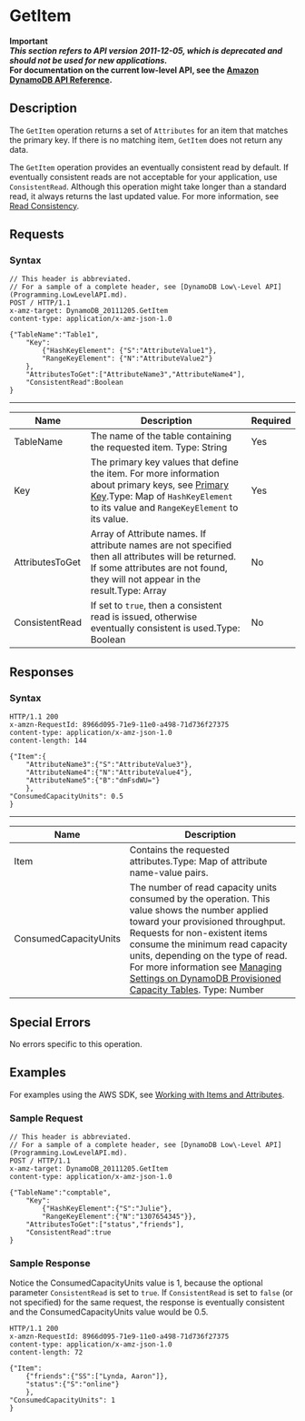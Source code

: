 # GetItem<a name="API_GetItem_v20111205"></a>

**Important**  
***This section refers to API version 2011\-12\-05, which is deprecated and should not be used for new applications\.***  
 **For documentation on the current low\-level API, see the [Amazon DynamoDB API Reference](https://docs.aws.amazon.com/amazondynamodb/latest/APIReference/)\.**

## Description<a name="API_GetItem_Description"></a>

The `GetItem` operation returns a set of `Attributes` for an item that matches the primary key\. If there is no matching item, `GetItem` does not return any data\.

The `GetItem` operation provides an eventually consistent read by default\. If eventually consistent reads are not acceptable for your application, use `ConsistentRead`\. Although this operation might take longer than a standard read, it always returns the last updated value\. For more information, see [Read Consistency](HowItWorks.ReadConsistency.md)\.

## Requests<a name="API_GetItem_RequestParameters"></a>

### Syntax<a name="API_GetItem_RequestParameters.syntax"></a>

```
// This header is abbreviated.
// For a sample of a complete header, see [DynamoDB Low\-Level API](Programming.LowLevelAPI.md).
POST / HTTP/1.1 
x-amz-target: DynamoDB_20111205.GetItem
content-type: application/x-amz-json-1.0 

{"TableName":"Table1",
 	"Key": 
		{"HashKeyElement": {"S":"AttributeValue1"},
		"RangeKeyElement": {"N":"AttributeValue2"} 
	},
	"AttributesToGet":["AttributeName3","AttributeName4"],
	"ConsistentRead":Boolean
}
```


****  

|  Name  |  Description  |  Required | 
| --- | --- | --- | 
|  TableName  |  The name of the table containing the requested item\.  Type: String  |  Yes  | 
|  Key  | The primary key values that define the item\. For more information about primary keys, see [Primary Key](HowItWorks.CoreComponents.md#HowItWorks.CoreComponents.PrimaryKey)\.Type: Map of `HashKeyElement` to its value and `RangeKeyElement` to its value\. | Yes | 
| AttributesToGet  | Array of Attribute names\. If attribute names are not specified then all attributes will be returned\. If some attributes are not found, they will not appear in the result\.Type: Array | No | 
| ConsistentRead  | If set to `true`, then a consistent read is issued, otherwise eventually consistent is used\.Type: Boolean | No | 

## Responses<a name="API_GetItem_ResponseElements"></a>

### Syntax<a name="API_GetItem_ResponseElements.syntax"></a>

```
HTTP/1.1 200 
x-amzn-RequestId: 8966d095-71e9-11e0-a498-71d736f27375 
content-type: application/x-amz-json-1.0
content-length: 144

{"Item":{
	"AttributeName3":{"S":"AttributeValue3"},
	"AttributeName4":{"N":"AttributeValue4"},
	"AttributeName5":{"B":"dmFsdWU="}
	},
"ConsumedCapacityUnits": 0.5
}
```


****  

|  Name  |  Description  | 
| --- | --- | 
|  Item  | Contains the requested attributes\.Type: Map of attribute name\-value pairs\. | 
| ConsumedCapacityUnits | The number of read capacity units consumed by the operation\. This value shows the number applied toward your provisioned throughput\. Requests for non\-existent items consume the minimum read capacity units, depending on the type of read\. For more information see [Managing Settings on DynamoDB Provisioned Capacity Tables](ProvisionedThroughput.md)\. Type: Number | 

## Special Errors<a name="API_GetItem_SpecialErrors"></a>

No errors specific to this operation\.

## Examples<a name="API_GetItem_Examples"></a>

 For examples using the AWS SDK, see [Working with Items and Attributes](WorkingWithItems.md)\.

### Sample Request<a name="API_GetItem_Examples_Request"></a>

```
// This header is abbreviated.
// For a sample of a complete header, see [DynamoDB Low\-Level API](Programming.LowLevelAPI.md).
POST / HTTP/1.1 
x-amz-target: DynamoDB_20111205.GetItem
content-type: application/x-amz-json-1.0 

{"TableName":"comptable",
	"Key":
		{"HashKeyElement":{"S":"Julie"},
		"RangeKeyElement":{"N":"1307654345"}},
	"AttributesToGet":["status","friends"],
	"ConsistentRead":true
}
```

### Sample Response<a name="API_GetItem_Examples_Response"></a>

Notice the ConsumedCapacityUnits value is 1, because the optional parameter `ConsistentRead` is set to `true`\. If `ConsistentRead` is set to `false` \(or not specified\) for the same request, the response is eventually consistent and the ConsumedCapacityUnits value would be 0\.5\.

```
HTTP/1.1 200 
x-amzn-RequestId: 8966d095-71e9-11e0-a498-71d736f27375 
content-type: application/x-amz-json-1.0
content-length: 72

{"Item":
	{"friends":{"SS":["Lynda, Aaron"]},
	"status":{"S":"online"}
	},
"ConsumedCapacityUnits": 1
}
```